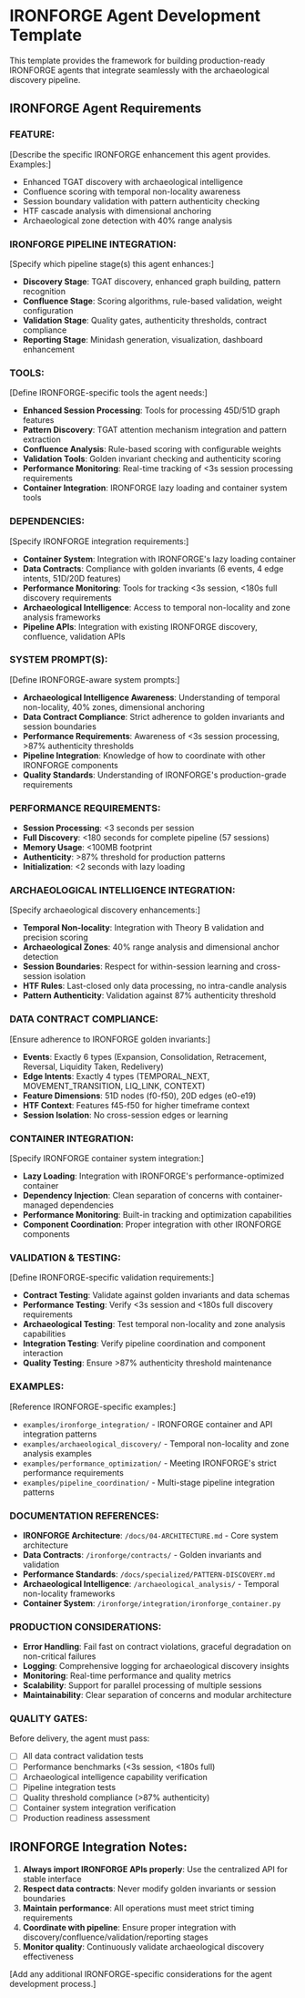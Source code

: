 # IRONFORGE Agent Development Template

This template provides the framework for building production-ready IRONFORGE agents that integrate seamlessly with the archaeological discovery pipeline.

## IRONFORGE Agent Requirements

### FEATURE:
[Describe the specific IRONFORGE enhancement this agent provides. Examples:]
- Enhanced TGAT discovery with archaeological intelligence
- Confluence scoring with temporal non-locality awareness
- Session boundary validation with pattern authenticity checking
- HTF cascade analysis with dimensional anchoring
- Archaeological zone detection with 40% range analysis

### IRONFORGE PIPELINE INTEGRATION:
[Specify which pipeline stage(s) this agent enhances:]
- **Discovery Stage**: TGAT discovery, enhanced graph building, pattern recognition
- **Confluence Stage**: Scoring algorithms, rule-based validation, weight configuration
- **Validation Stage**: Quality gates, authenticity thresholds, contract compliance
- **Reporting Stage**: Minidash generation, visualization, dashboard enhancement

### TOOLS:
[Define IRONFORGE-specific tools the agent needs:]
- **Enhanced Session Processing**: Tools for processing 45D/51D graph features
- **Pattern Discovery**: TGAT attention mechanism integration and pattern extraction
- **Confluence Analysis**: Rule-based scoring with configurable weights
- **Validation Tools**: Golden invariant checking and authenticity scoring
- **Performance Monitoring**: Real-time tracking of <3s session processing requirements
- **Container Integration**: IRONFORGE lazy loading and container system tools

### DEPENDENCIES:
[Specify IRONFORGE integration requirements:]
- **Container System**: Integration with IRONFORGE's lazy loading container
- **Data Contracts**: Compliance with golden invariants (6 events, 4 edge intents, 51D/20D features)
- **Performance Monitoring**: Tools for tracking <3s session, <180s full discovery requirements
- **Archaeological Intelligence**: Access to temporal non-locality and zone analysis frameworks
- **Pipeline APIs**: Integration with existing IRONFORGE discovery, confluence, validation APIs

### SYSTEM PROMPT(S):
[Define IRONFORGE-aware system prompts:]
- **Archaeological Intelligence Awareness**: Understanding of temporal non-locality, 40% zones, dimensional anchoring
- **Data Contract Compliance**: Strict adherence to golden invariants and session boundaries
- **Performance Requirements**: Awareness of <3s session processing, >87% authenticity thresholds
- **Pipeline Integration**: Knowledge of how to coordinate with other IRONFORGE components
- **Quality Standards**: Understanding of IRONFORGE's production-grade requirements

### PERFORMANCE REQUIREMENTS:
- **Session Processing**: <3 seconds per session
- **Full Discovery**: <180 seconds for complete pipeline (57 sessions)
- **Memory Usage**: <100MB footprint
- **Authenticity**: >87% threshold for production patterns
- **Initialization**: <2 seconds with lazy loading

### ARCHAEOLOGICAL INTELLIGENCE INTEGRATION:
[Specify archaeological discovery enhancements:]
- **Temporal Non-locality**: Integration with Theory B validation and precision scoring
- **Archaeological Zones**: 40% range analysis and dimensional anchor detection
- **Session Boundaries**: Respect for within-session learning and cross-session isolation
- **HTF Rules**: Last-closed only data processing, no intra-candle analysis
- **Pattern Authenticity**: Validation against 87% authenticity threshold

### DATA CONTRACT COMPLIANCE:
[Ensure adherence to IRONFORGE golden invariants:]
- **Events**: Exactly 6 types (Expansion, Consolidation, Retracement, Reversal, Liquidity Taken, Redelivery)
- **Edge Intents**: Exactly 4 types (TEMPORAL_NEXT, MOVEMENT_TRANSITION, LIQ_LINK, CONTEXT)
- **Feature Dimensions**: 51D nodes (f0-f50), 20D edges (e0-e19)
- **HTF Context**: Features f45-f50 for higher timeframe context
- **Session Isolation**: No cross-session edges or learning

### CONTAINER INTEGRATION:
[Specify IRONFORGE container system integration:]
- **Lazy Loading**: Integration with IRONFORGE's performance-optimized container
- **Dependency Injection**: Clean separation of concerns with container-managed dependencies
- **Performance Monitoring**: Built-in tracking and optimization capabilities
- **Component Coordination**: Proper integration with other IRONFORGE components

### VALIDATION & TESTING:
[Define IRONFORGE-specific validation requirements:]
- **Contract Testing**: Validate against golden invariants and data schemas
- **Performance Testing**: Verify <3s session and <180s full discovery requirements
- **Archaeological Testing**: Test temporal non-locality and zone analysis capabilities
- **Integration Testing**: Verify pipeline coordination and component interaction
- **Quality Testing**: Ensure >87% authenticity threshold maintenance

### EXAMPLES:
[Reference IRONFORGE-specific examples:]
- `examples/ironforge_integration/` - IRONFORGE container and API integration patterns
- `examples/archaeological_discovery/` - Temporal non-locality and zone analysis examples
- `examples/performance_optimization/` - Meeting IRONFORGE's strict performance requirements
- `examples/pipeline_coordination/` - Multi-stage pipeline integration patterns

### DOCUMENTATION REFERENCES:
- **IRONFORGE Architecture**: `/docs/04-ARCHITECTURE.md` - Core system architecture
- **Data Contracts**: `/ironforge/contracts/` - Golden invariants and validation
- **Performance Standards**: `/docs/specialized/PATTERN-DISCOVERY.md`
- **Archaeological Intelligence**: `/archaeological_analysis/` - Temporal non-locality frameworks
- **Container System**: `/ironforge/integration/ironforge_container.py`

### PRODUCTION CONSIDERATIONS:
- **Error Handling**: Fail fast on contract violations, graceful degradation on non-critical failures
- **Logging**: Comprehensive logging for archaeological discovery insights
- **Monitoring**: Real-time performance and quality metrics
- **Scalability**: Support for parallel processing of multiple sessions
- **Maintainability**: Clear separation of concerns and modular architecture

### QUALITY GATES:
Before delivery, the agent must pass:
- [ ] All data contract validation tests
- [ ] Performance benchmarks (<3s session, <180s full)
- [ ] Archaeological intelligence capability verification
- [ ] Pipeline integration tests
- [ ] Quality threshold compliance (>87% authenticity)
- [ ] Container system integration verification
- [ ] Production readiness assessment

## IRONFORGE Integration Notes:

1. **Always import IRONFORGE APIs properly**: Use the centralized API for stable interface
2. **Respect data contracts**: Never modify golden invariants or session boundaries
3. **Maintain performance**: All operations must meet strict timing requirements
4. **Coordinate with pipeline**: Ensure proper integration with discovery/confluence/validation/reporting stages
5. **Monitor quality**: Continuously validate archaeological discovery effectiveness

[Add any additional IRONFORGE-specific considerations for the agent development process.]